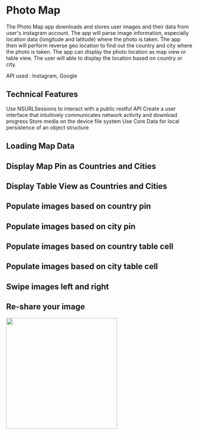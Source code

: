 # Photo Map

The Photo Map app downloads and stores user images and their data from user's instagram account. The app will parse image information, especially location data (longitude and latitude) where the photo is taken. The app then will perform reverse geo location to find out the country and city where the photo is taken. The app can display the photo location as map view or table view. The user will able to display the location based on country or city.

API used : Instagram, Google

## Technical Features
Use NSURLSessions to interact with a public restful API
Create a user interface that intuitively communicates network activity and download progress
Store media on the device file system Use Core Data for local persistence of an object structure

## Loading Map Data

## Display Map Pin as Countries and Cities

## Display Table View as Countries and Cities

## Populate images based on country pin

## Populate images based on city pin

## Populate images based on country table cell

## Populate images based on city table cell

## Swipe images left and right

## Re-share your image
<img src="https://media.giphy.com/media/l4Ep3KjU767Xzv11C/giphy.gif" width="300">
